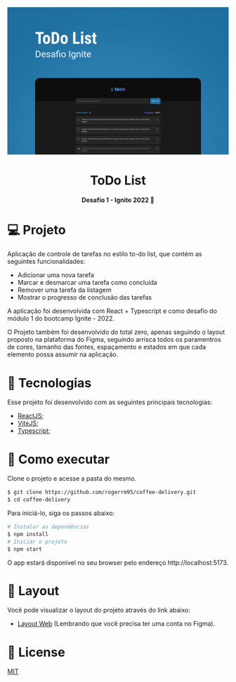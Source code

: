 <div align='center'>
  <img src="./src/assets/capa-todo-list.png" alt="Logo">
</div>

<h1 align='center'>
ToDo List
</h1>

<h4 align='center'>
Desafio 1 - Ignite 2022 🚀
</h4>

 # 💻 Projeto
 
Aplicação de controle de tarefas no estilo to-do list, que contém as seguintes funcionalidades:

- Adicionar uma nova tarefa
- Marcar e desmarcar uma tarefa como concluída
- Remover uma tarefa da listagem
- Mostrar o progresso de conclusão das tarefas

A aplicação foi desenvolvida com React + Typescript e como desafio do módulo 1 do bootcamp Ignite - 2022. 

O Projeto também foi desenvolvido do total zero, apenas seguindo o layout proposto na plataforma do Figma, seguindo arrisca todos os paramentros de cores, tamanho das fontes, espaçamento e estados em que cada elemento possa assumir na aplicação.
 
 # 🧪 Tecnologias

Esse projeto foi desenvolvido com as seguintes principais tecnologias:
- [ReactJS](https://pt-br.reactjs.org/);
- [ViteJS](https://vitejs.dev/);
- [Typescript](https://www.typescriptlang.org/);

# 🚀 Como executar

Clone o projeto e acesse a pasta do mesmo.

```bash
$ git clone https://github.com/rogerrm95/coffee-delivery.git
$ cd coffee-delivery
```
Para iniciá-lo, siga os passos abaixo:
```bash
# Instalar as dependências
$ npm install
# Iniciar o projeto
$ npm start
```
O app estará disponível no seu browser pelo endereço http://localhost:5173.

# 🎨 Layout
Você pode visualizar o layout do projeto através do link abaixo:
- [Layout Web](https://www.figma.com/file/bMOCJC3OlsmxAAIQsBpNpn/ToDo-List-(Copy)) (Lembrando que você precisa ter uma conta no Figma).

# 📃 License
[MIT](https://choosealicense.com/licenses/mit/)
